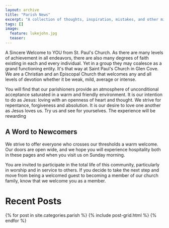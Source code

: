 ```yaml
---
layout: archive
title: "Parish News"
excerpt: "A collection of thoughts, inspiration, mistakes, and other minutia."
tags: []
image:
  feature: lukejohn.jpg
  teaser:
---
```


A Sincere Welcome to YOU from St. Paul's Church. As there are many levels of achievement in all endeavors, there are also many degrees of faith existing in each and every individual. Yet in a group they may coalesce as a grand functioning entity. It's that way at Saint Paul's Church in Glen Cove. We are a Christian and an Episcopal Church that welcomes any and all levels of devotion whether it be weak, mild, average or intense.

You will find that our parishioners provide an atmosphere of unconditional acceptance saturated in a warm and friendly environment. It is our intention to do as Jesus: loving with an openness of heart and thought. We strive for repentance, forgiveness and absolution. It is our desire to love one another as Jesus loves us. Try us and see for yourselves. The experience will be rewarding

## A Word to Newcomers

We strive to offer everyone who crosses our thresholds a warm welcome. Our doors are open wide, and we hope you will experience hospitality both in these pages and when you visit us on Sunday morning.

You are invited to participate in the total life of this community, particularly in worship and in service to others. If you decide to take the next step and move from being a welcomed guest to becoming a member of our church family, know that we welcome you as a member.

# Recent Posts

<div class="tiles">
{% for post in site.categories.parish %}
  {% include post-grid.html %}
{% endfor %}
</div><!-- /.tiles -->